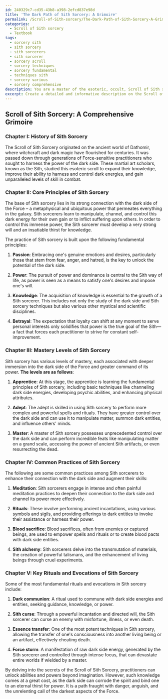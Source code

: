 ```yaml
---
id: 240329c7-cd35-43b8-a398-2efcd837e98d
title: 'The Dark Path of Sith Sorcery: A Grimoire'
permalink: /Scroll-of-Sith-sorcery/The-Dark-Path-of-Sith-Sorcery-A-Grimoire/
categories:
  - Scroll of Sith sorcery
  - Textbook
tags:
  - sorcery sith
  - sith sorcery
  - sith sorcerers
  - sith sorcerer
  - sorcery scroll
  - sorcery techniques
  - sorcery fundamental
  - techniques sith
  - sorcery various
  - sorcery comprehensive
description: You are a master of the esoteric, occult, Scroll of Sith sorcery and education, you have written many textbooks on the subject in ways that provide students with rich and deep understanding of the subject. You are being asked to write textbook-like sections on a topic and you do it with full context, explainability, and reliability in accuracy to the true facts of the topic at hand, in a textbook style that a student would easily be able to learn from, in a rich, engaging, and contextual way. Always include relevant context (such as formulas and history), related concepts, and in a way that someone can gain deep insights from.
excerpt: Create a detailed and informative description on the Scroll of Sith sorcery, suitable for a grimoire or spellbook. The text should include information on the history, core principles, mastery levels, and common practices related to this form of occult sorcery. Provide insights on the key rituals and evocations used in Sith sorcery for students to gain a deep understanding of the domain.
---
```


## Scroll of Sith Sorcery: A Comprehensive Grimoire

### Chapter I: History of Sith Sorcery

The Scroll of Sith Sorcery originated on the ancient world of Dathomir, where witchcraft and dark magic have flourished for centuries. It was passed down through generations of Force-sensitive practitioners who sought to harness the power of the dark side. These martial art scholars, known as the Sith, studied this esoteric scroll to expand their knowledge, improve their ability to harness and control dark energies, and gain unparalleled levels of skill in combat.

### Chapter II: Core Principles of Sith Sorcery

The base of Sith sorcery lies in its strong connection with the dark side of the Force – a metaphysical and ubiquitous power that permeates everything in the galaxy. Sith sorcerers learn to manipulate, channel, and control this dark energy for their own gain or to inflict suffering upon others. In order to control this immense power, the Sith sorcerer must develop a very strong will and an insatiable thirst for knowledge.

The practice of Sith sorcery is built upon the following fundamental principles:

1. **Passion**: Embracing one's genuine emotions and desires, particularly those that stem from fear, anger, and hatred, is the key to unlock the potential of the dark side.

2. **Power**: The pursuit of power and dominance is central to the Sith way of life, as power is seen as a means to satisfy one's desires and impose one's will.

3. **Knowledge**: The acquisition of knowledge is essential to the growth of a Sith sorcerer. This includes not only the study of the dark side and Sith sorcery techniques but also various other mystical and scientific disciplines.

4. **Betrayal**: The expectation that loyalty can shift at any moment to serve personal interests only solidifies that power is the true goal of the Sith—a fact that forces each practitioner to strive for constant self-improvement.

### Chapter III: Mastery Levels of Sith Sorcery

Sith sorcery has various levels of mastery, each associated with deeper immersion into the dark side of the Force and greater command of its power. **The levels are as follows**:

1. **Apprentice**: At this stage, the apprentice is learning the fundamental principles of Sith sorcery, including basic techniques like channeling dark side energies, developing psychic abilities, and enhancing physical attributes.

2. **Adept**: The adept is skilled in using Sith sorcery to perform more complex and powerful spells and rituals. They have greater control over the dark side and can use it to manipulate matter, summon dark entities, and influence others' minds.

3. **Master**: A master of Sith sorcery possesses unprecedented control over the dark side and can perform incredible feats like manipulating matter on a grand scale, accessing the power of ancient Sith artifacts, or even resurrecting the dead.

### Chapter IV: Common Practices of Sith Sorcery

The following are some common practices among Sith sorcerers to enhance their connection with the dark side and augment their skills:

1. **Meditation**: Sith sorcerers engage in intense and often painful meditation practices to deepen their connection to the dark side and channel its power more effectively.

2. **Rituals**: These involve performing ancient incantations, using various symbols and sigils, and providing offerings to dark entities to invoke their assistance or harness their power.

3. **Blood sacrifice**: Blood sacrifices, often from enemies or captured beings, are used to empower spells and rituals or to create blood pacts with dark side entities.

4. **Sith alchemy**: Sith sorcerers delve into the transmutation of materials, the creation of powerful talismans, and the enhancement of living beings through cruel experiments.

### Chapter V: Key Rituals and Evocations of Sith Sorcery

Some of the most fundamental rituals and evocations in Sith sorcery include:

1. **Dark communion**: A ritual used to commune with dark side energies and entities, seeking guidance, knowledge, or power.

2. **Sith curse**: Through a powerful incantation and directed will, the Sith sorcerer can curse an enemy with misfortune, illness, or even death.

3. **Essence transfer**: One of the most potent techniques in Sith sorcery, allowing the transfer of one's consciousness into another living being or an artifact, effectively cheating death.

4. **Force storm**: A manifestation of raw dark side energy, generated by the Sith sorcerer and controlled through intense focus, that can devastate entire worlds if wielded by a master.

By delving into the secrets of the Scroll of Sith Sorcery, practitioners can unlock abilities and powers beyond imagination. However, such knowledge comes at a great cost, as the dark side can corrode the spirit and bind one to an eternal thirst for power. It is a path fraught with danger, anguish, and the unrelenting call of the darkest aspects of the Force.
